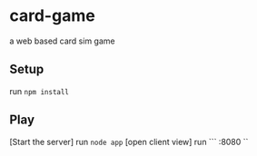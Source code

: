 # card-game
a web based card sim game

## Setup
run ``` npm install ```

## Play
[Start the server] run ``` node app ```
[open client view] run ``` <server-IP>:8080 ``